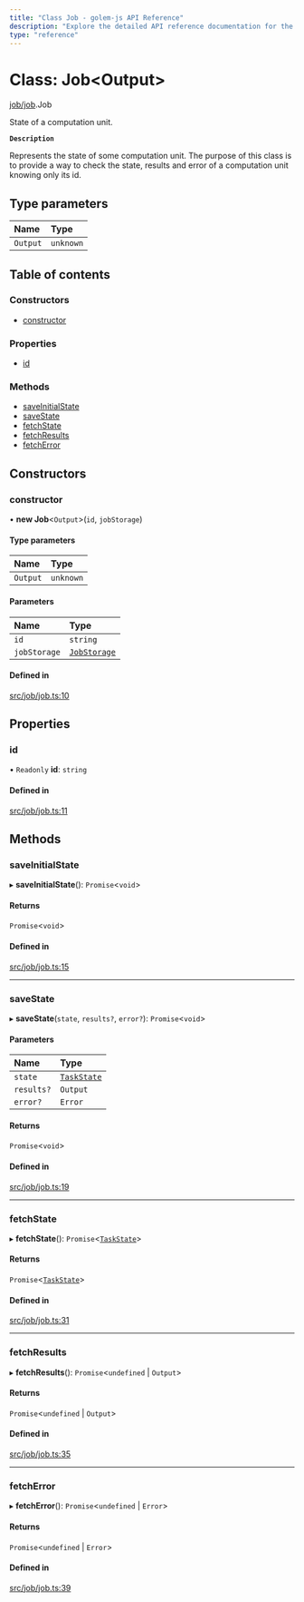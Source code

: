 ```yaml
---
title: "Class Job - golem-js API Reference"
description: "Explore the detailed API reference documentation for the Class Job within the golem-js SDK for the Golem Network."
type: "reference"
---
```

# Class: Job<Output\>

[job/job](../modules/job_job).Job

State of a computation unit.

**`Description`**

Represents the state of some computation unit. The purpose of this class is to provide a way to check the state, results and error of a computation unit knowing only its id.

## Type parameters

| Name | Type |
| :------ | :------ |
| `Output` | `unknown` |

## Table of contents

### Constructors

- [constructor](job_job.Job#constructor)

### Properties

- [id](job_job.Job#id)

### Methods

- [saveInitialState](job_job.Job#saveinitialstate)
- [saveState](job_job.Job#savestate)
- [fetchState](job_job.Job#fetchstate)
- [fetchResults](job_job.Job#fetchresults)
- [fetchError](job_job.Job#fetcherror)

## Constructors

### constructor

• **new Job**<`Output`\>(`id`, `jobStorage`)

#### Type parameters

| Name | Type |
| :------ | :------ |
| `Output` | `unknown` |

#### Parameters

| Name | Type |
| :------ | :------ |
| `id` | `string` |
| `jobStorage` | [`JobStorage`](../interfaces/job_storage.JobStorage) |

#### Defined in

[src/job/job.ts:10](https://github.com/golemfactory/golem-js/blob/8dd67e1/src/job/job.ts#L10)

## Properties

### id

• `Readonly` **id**: `string`

#### Defined in

[src/job/job.ts:11](https://github.com/golemfactory/golem-js/blob/8dd67e1/src/job/job.ts#L11)

## Methods

### saveInitialState

▸ **saveInitialState**(): `Promise`<`void`\>

#### Returns

`Promise`<`void`\>

#### Defined in

[src/job/job.ts:15](https://github.com/golemfactory/golem-js/blob/8dd67e1/src/job/job.ts#L15)

___

### saveState

▸ **saveState**(`state`, `results?`, `error?`): `Promise`<`void`\>

#### Parameters

| Name | Type |
| :------ | :------ |
| `state` | [`TaskState`](../enums/task_task.TaskState) |
| `results?` | `Output` |
| `error?` | `Error` |

#### Returns

`Promise`<`void`\>

#### Defined in

[src/job/job.ts:19](https://github.com/golemfactory/golem-js/blob/8dd67e1/src/job/job.ts#L19)

___

### fetchState

▸ **fetchState**(): `Promise`<[`TaskState`](../enums/task_task.TaskState)\>

#### Returns

`Promise`<[`TaskState`](../enums/task_task.TaskState)\>

#### Defined in

[src/job/job.ts:31](https://github.com/golemfactory/golem-js/blob/8dd67e1/src/job/job.ts#L31)

___

### fetchResults

▸ **fetchResults**(): `Promise`<`undefined` \| `Output`\>

#### Returns

`Promise`<`undefined` \| `Output`\>

#### Defined in

[src/job/job.ts:35](https://github.com/golemfactory/golem-js/blob/8dd67e1/src/job/job.ts#L35)

___

### fetchError

▸ **fetchError**(): `Promise`<`undefined` \| `Error`\>

#### Returns

`Promise`<`undefined` \| `Error`\>

#### Defined in

[src/job/job.ts:39](https://github.com/golemfactory/golem-js/blob/8dd67e1/src/job/job.ts#L39)

